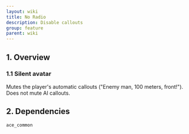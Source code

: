 ```yaml
---
layout: wiki
title: No Radio
description: Disable callouts
group: feature
parent: wiki
---
```


## 1. Overview

### 1.1 Silent avatar
Mutes the player's automatic callouts ("Enemy man, 100 meters, front!").
Does not mute AI callouts.

## 2. Dependencies

`ace_common`
